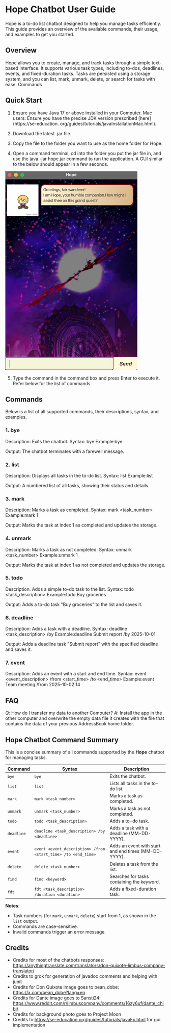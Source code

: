 # Hope Chatbot User Guide
Hope is a to-do list chatbot designed to help you manage tasks efficiently. This guide provides an overview of the 
available commands, their usage, and examples to get you started.
## Overview
Hope allows you to create, manage, and track tasks through a simple text-based interface. It supports various task types, including to-dos, deadlines, events, and fixed-duration tasks. Tasks are persisted using a storage system, and you can list, mark, unmark, delete, or search for tasks with ease.
Commands

## Quick Start

1. Ensure you have Java 17 or above installed in your Computer.
Mac users: Ensure you have the precise JDK version prescribed [here](https://se-education.
   org/guides/tutorials/javaInstallationMac.html).


2. Download the latest .jar file.


3. Copy the file to the folder you want to use as the home folder for Hope.


4. Open a command terminal, cd into the folder you put the jar file in, and use the java -jar hope.jar command 
to run the application.
A GUI similar to the below should appear in a few seconds.


![img.png](sampleimg.png)


5. Type the command in the command box and press Enter to execute it. Refer below for the list of commands


## Commands
Below is a list of all supported commands, their descriptions, syntax, and examples.
### 1. bye

Description: Exits the chatbot.
Syntax: bye
Example:bye

Output: The chatbot terminates with a farewell message.

### 2. list

Description: Displays all tasks in the to-do list.
Syntax: list
Example:list

Output: A numbered list of all tasks, showing their status and details.

### 3. mark

Description: Marks a task as completed.
Syntax: mark <task_number>
Example:mark 1

Output: Marks the task at index 1 as completed and updates the storage.

### 4. unmark

Description: Marks a task as not completed.
Syntax: unmark <task_number>
Example:unmark 1

Output: Marks the task at index 1 as not completed and updates the storage.

### 5. todo

Description: Adds a simple to-do task to the list.
Syntax: todo <task_description>
Example:todo Buy groceries

Output: Adds a to-do task "Buy groceries" to the list and saves it.

### 6. deadline

Description: Adds a task with a deadline.
Syntax: deadline <task_description> /by <deadline>
Example:deadline Submit report /by 2025-10-01

Output: Adds a deadline task "Submit report" with the specified deadline and saves it.

### 7. event

Description: Adds an event with a start and end time.
Syntax: event <event_description> /from <start_time> /to <end_time>
Example:event Team meeting /from 2025-10-02 14


## FAQ

*Q*: How do I transfer my data to another Computer?
*A*: Install the app in the other computer and overwrite the empty data file it creates with the file that contains 
the data of your previous AddressBook home folder.
## Hope Chatbot Command Summary

This is a concise summary of all commands supported by the **Hope** chatbot for managing tasks.

| Command    | Syntax                                                        | Description                                          |
|------------|---------------------------------------------------------------|------------------------------------------------------|
| `bye`      | `bye`                                                         | Exits the chatbot.                                   |
| `list`     | `list`                                                        | Lists all tasks in the to-do list.                   |
| `mark`     | `mark <task_number>`                                          | Marks a task as completed.                           |
| `unmark`   | `unmark <task_number>`                                        | Marks a task as not completed.                       |
| `todo`     | `todo <task_description>`                                     | Adds a to-do task.                                   |
| `deadline` | `deadline <task_description> /by <deadline>`                  | Adds a task with a deadline (MM-DD-YYYY).            |
| `event`    | `event <event_description> /from <start_time> /to <end_time>` | Adds an event with start and end times (MM-DD-YYYY). |
| `delete`   | `delete <task_number>`                                        | Deletes a task from the list.                        |
| `find`     | `find <keyword>`                                              | Searches for tasks containing the keyword.           |
| `fdt`      | `fdt <task_description> /duration <duration>`                 | Adds a fixed-duration task.                          |

**Notes**:
- Task numbers (for `mark`, `unmark`, `delete`) start from 1, as shown in the `list` output.
- Commands are case-sensitive.
- Invalid commands trigger an error message.


## Credits
- Credits for most of the chatbots responses: https://anythingtranslate.com/translators/don-quixote-limbus-company-translator/
- Credits to grok for generation of javadoc comments and helping with junit
- Credits for Don Quixote image goes to bean_dobe: https://x.com/bean_dobe?lang=en
- Credits for Dante image goes to Sansti24: https://www.reddit.com/r/limbuscompany/comments/16zy6uf/dante_chibi/
- Credits for background photo goes to Project Moon
- Credits to https://se-education.org/guides/tutorials/javaFx.html for gui implementation